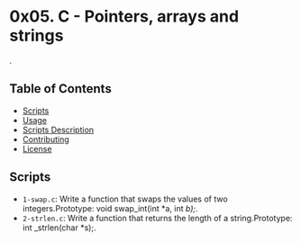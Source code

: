 # 0x05. C - Pointers, arrays and strings
.

## Table of Contents

- [Scripts](#scripts)
- [Usage](#usage)
- [Scripts Description](#scripts-description)
- [Contributing](#contributing)
- [License](#license)

## Scripts


- `1-swap.c`: Write a function that swaps the values of two integers.Prototype: void swap_int(int *a, int *b);*.
- `2-strlen.c`: Write a function that returns the length of a string.Prototype: int _strlen(char *s);.


